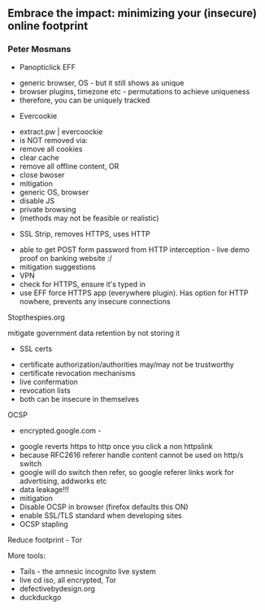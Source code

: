 ## Embrace the impact: minimizing your (insecure) online footprint
### Peter Mosmans

* Panopticlick EFF
 - generic browser, OS - but it still shows as unique
 - browser plugins, timezone etc - permutations to achieve uniqueness
 - therefore, you can be uniquely tracked

* Evercookie
 - extract.pw | evercoockie
 - is NOT removed via: 
  - remove all cookies
  - clear cache
  - remove all offline content, OR
  - close bwoser
 - mitigation
  - generic OS, browser
  - disable JS
  - private browsing
  - (methods may not be feasible or realistic)

* SSL Strip, removes HTTPS, uses HTTP
 - able to get POST form password from HTTP interception - live demo proof on banking website :/
 - mitigation suggestions
  - VPN
  - check for HTTPS, ensure it's typed in
  - use EFF force HTTPS app (everywhere plugin). Has option for HTTP nowhere, prevents any insecure connections
 
Stopthespies.org

mitigate government data retention by not storing it

* SSL certs
 - certificate authorization/authorities may/may not be trustworthy
 - certificate revocation mechanisms
  - live confermation
  - revocation lists
 - both can be insecure in themselves

OCSP 

* encrypted.google.com - 
 - google reverts https to http once you click a non httpslink
  - because RFC2616 referer handle content cannot be used on http/s switch 
  - google will do switch then refer, so google referer links work for advertising, addworks etc
  - data leakage!!!
 - mitigation  
  - Disable OCSP in browser (firefox defaults this ON)
  - enable SSL/TLS standard when developing sites
  - OCSP stapling

Reduce footprint - Tor

More tools:  
 - Tails - the amnesic incognito live system 
  - live cd iso, all encrypted, Tor
 - defectivebydesign.org
 - duckduckgo



